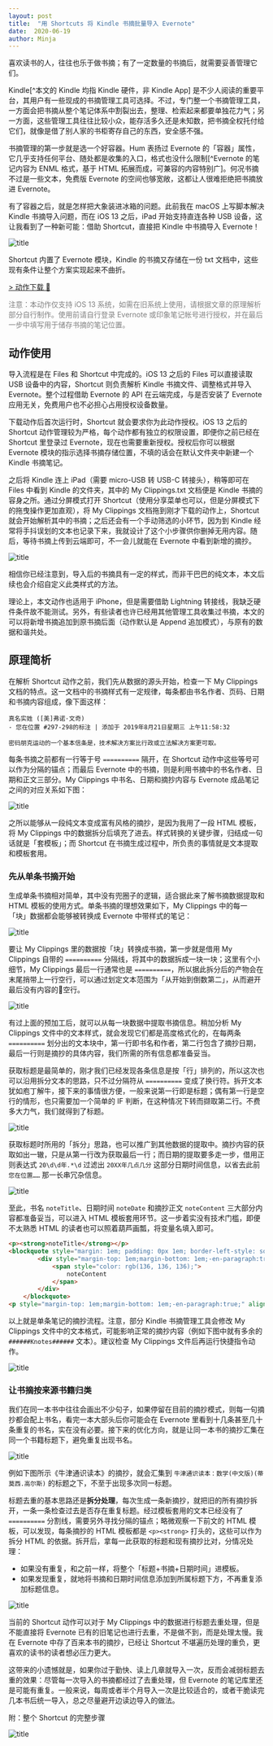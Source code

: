 ```yaml
---
layout: post
title:  "用 Shortcuts 将 Kindle 书摘批量导入 Evernote"
date:  2020-06-19
author: Minja
---
```


喜欢读书的人，往往也乐于做书摘；有了一定数量的书摘后，就需要妥善管理它们。

Kindle[^本文的 Kindle 均指 Kindle 硬件，非 Kindle App] 是不少人阅读的重要平台，其用户有一些现成的书摘管理工具可选择。不过，专门整一个书摘管理工具，一方面会把书摘从整个笔记体系中割裂出去，整理、检索起来都要单独花力气；另一方面，这些管理工具往往比较小众，能存活多久还是未知数，把书摘全权托付给它们，就像是借了别人家的书柜寄存自己的东西，安全感不强。

书摘管理的第一步就是选一个好容器。Hum 表扬过 Evernote 的「容器」属性，它几乎支持任何平台、随处都是收集的入口，格式也没什么限制[^Evernote 的笔记内容为 ENML 格式，基于 HTML 拓展而成，可兼容的内容特别广]。何况书摘不过是一些文本，免费版 Evernote 的空间也够宽敞，这都让人很难拒绝把书摘放进 Evernote。

有了容器之后，就是怎样把大象装进冰箱的问题。此前我在 macOS 上写脚本解决 Kindle 书摘导入问题，而在 iOS 13 之后，iPad 开始支持直连各种 USB 设备，这让我看到了一种新可能：借助 Shortcut，直接把 Kindle 中书摘导入 Evernote！

![title](https://raw.githubusercontent.com/BlackwinMin/blackwinmin.github.io/master/lib/2020-06-19-Shortcut2Kindle/%E5%B0%86%20Kindle%20%E4%B9%A6%E6%91%98%E5%80%92%E5%AF%BC%E5%85%A5%20Evernote.png)

Shortcut 内置了 Evernote 模块，Kindle 的书摘又存储在一份 txt 文档中，这些现有条件让整个方案实现起来不曲折。

[\> 动作下载 🔗](https://www.icloud.com/shortcuts/75eb55f556cf461186a4ec8f16be36da)

<font color="grey">注意：本动作仅支持 iOS 13 系统，如需在旧系统上使用，请根据文章的原理解析部分自行制作。使用前请自行登录 Evernote 或印象笔记帐号进行授权，并在最后一步中填写用于储存书摘的笔记位置。</font>

## 动作使用

导入流程是在 Files 和 Shortcut 中完成的。iOS 13 之后的 Files 可以直接读取 USB 设备中的内容，Shortcut 则负责解析 Kindle 书摘文件、调整格式并导入 Evernote。整个过程借助 Evernote 的 API 在云端完成，与是否安装了 Evernote 应用无关，免费用户也不必担心占用授权设备数量。

下载动作后首次运行时，Shortcut 就会要求你为此动作授权。iOS 13 之后的 Shortcut 动作管理较为严格，每个动作都有独立的权限设置，即便你之前已经在 Shortcut 里登录过 Evernote，现在也需要重新授权。授权后你可以根据 Evernote 模块的指示选择书摘存储位置，不填的话会在默认文件夹中新建一个 Kindle 书摘笔记。

之后将 Kindle 连上 iPad（需要 micro-USB 转 USB-C 转接头），稍等即可在 Files 中看到 Kindle 的文件夹，其中的 My Clippings.txt 文档便是 Kindle 书摘的容身之所。通过分屏模式打开 Shortcut（使用分享菜单也可以，但是分屏模式下的拖曳操作更加直观），将 My Clippings 文档拖到刚才下载的动作上，Shortcut 就会开始解析其中的书摘；之后还会有一个手动筛选的小环节，因为到 Kindle 经常将手抖误划的文本也记录下来，我就设计了这个小步骤供你删掉无用内容。随后，等待书摘上传到云端即可，不一会儿就能在 Evernote 中看到新增的摘抄。

![title](https://raw.githubusercontent.com/BlackwinMin/blackwinmin.github.io/master/lib/2020-06-19-Shortcut2Kindle/%E7%94%A8%E5%BF%AB%E6%8D%B7%E6%8C%87%E4%BB%A4%E7%94%9F%E6%88%90%E5%B8%A6%E6%A0%B7%E5%BC%8F%E7%9A%84%E4%B9%A6%E6%91%98.GIF)

相信你已经注意到，导入后的书摘具有一定的样式，而非干巴巴的纯文本，本文后续也会介绍自定义此类样式的方法。

理论上，本文动作也适用于 iPhone，但是需要借助 Lightning 转接线，我缺乏硬件条件故不能测试。另外，有些读者也许已经用其他管理工具收集过书摘，本文的可以将新增书摘追加到原书摘后面（动作默认是 Append 追加模式），与原有的数据和谐共处。

## 原理简析

在解析 Shortcut 动作之前，我们先从数据的源头开始，检查一下 My Clippings 文档的特点。这一文档中的书摘样式有一定规律，每条都由书名作者、页码、日期和书摘内容组成，像下面这样：

```
真名实姓 ([美]弗诺·文奇)
- 您在位置 #297-298的标注 | 添加于 2019年8月21日星期三 上午11:58:32

密码朋克运动的一个基本信条是，技术解决方案比行政或立法解决方案更可取。
```

每条书摘之前都有一行等于号 `==========` 隔开，在 Shortcut 动作中这些等号可以作为分隔的锚点；而最后 Evernote 中的书摘，则是利用书摘中的书名作者、日期和正文三部分。My Clippings 中书名、日期和摘抄内容与 Evernote 成品笔记之间的对应关系如下图：

![title](https://raw.githubusercontent.com/BlackwinMin/blackwinmin.github.io/master/lib/2020-06-19-Shortcut2Kindle/%E6%8F%90%E5%8F%96%E4%B9%A6%E5%90%8D%E3%80%81%E6%97%B6%E9%97%B4%E5%92%8C%E6%91%98%E6%8A%84%E5%86%85%E5%AE%B9.png)

之所以能够从一段纯文本变成富有风格的摘抄，是因为我用了一段 HTML 模板，将 My Clippings 中的数据拆分后填充了进去。样式转换的关键步骤，归结成一句话就是「套模板」；而 Shortcut 在书摘生成过程中，所负责的事情就是文本提取和模板套用。

### 先从单条书摘开始

生成单条书摘相对简单，其中没有兜圈子的逻辑，适合据此来了解书摘数据提取和 HTML 模板的使用方式。单条书摘的理想效果如下，My Clippings 中的每一「块」数据都会能够被转换成 Evernote 中带样式的笔记：

![title](https://raw.githubusercontent.com/BlackwinMin/blackwinmin.github.io/master/lib/2020-06-19-Shortcut2Kindle/%E6%AF%8F%E6%9C%AC%E4%B9%A6%E7%9A%84%E6%91%98%E6%8A%84%E9%83%BD%E6%9C%89%E6%A0%87%E9%A2%98%E5%92%8C%E6%97%A5%E6%9C%9F.png)

要让 My Clippings 里的数据按「块」转换成书摘，第一步就是借用 My Clippings 自带的 `==========` 分隔线，将其中的数据拆成一块一块；这里有个小细节，My Clippings 最后一行通常也是 `==========`，所以据此拆分后的产物会在末尾捎带上一行空行，可以通过划定文本范围为「从开始到倒数第二」，从而避开最后没有内容的空行。

![title](https://raw.githubusercontent.com/BlackwinMin/blackwinmin.github.io/master/lib/2020-06-19-Shortcut2Kindle/%E6%8E%92%E9%99%A4%E6%9C%80%E5%90%8E%E7%9A%84%E7%A9%BA%E8%A1%8C.png)

有过上面的预加工后，就可以从每一块数据中提取书摘信息。稍加分析 My Clippings 文件中的文本样式，就会发现它们都是高度格式化的，在每两条 `==========` 划分出的文本块中，第一行即书名和作者，第二行包含了摘抄日期，最后一行则是摘抄的具体内容，我们所需的所有信息都准备妥当。

获取标题是最简单的，刚才我们已经发现各条信息是按「行」排列的，所以这次也可以沿用拆分文本的思路，只不过分隔符从 `==========` 变成了换行符。拆开文本犹如庖丁解牛，接下来的事情很方便，一般来说第一行即是标题；偶有第一行是空行的情形，也只需要加一个简单的 IF 判断，在这种情况下转而撷取第二行。不费多大力气，我们就得到了标题。

![title](https://raw.githubusercontent.com/BlackwinMin/blackwinmin.github.io/master/lib/2020-06-19-Shortcut2Kindle/%E8%8E%B7%E5%8F%96%E6%A0%87%E9%A2%98.png)

获取标题时所用的「拆分」思路，也可以推广到其他数据的提取中。摘抄内容的获取如出一辙，只是从第一行改为获取最后一行；而日期的提取要多走一步，借用正则表达式 `20\d\d年.*\d` 过滤出 `20XX年几点几分` 这部分日期时间信息，以省去此前 `您在位置……` 那一长串冗杂信息。

![title](https://raw.githubusercontent.com/BlackwinMin/blackwinmin.github.io/master/lib/2020-06-19-Shortcut2Kindle/%E8%8E%B7%E5%8F%96%E6%91%98%E6%8A%84%E5%92%8C%E6%97%A5%E6%9C%9F.png)

至此，书名 `noteTitle`、日期时间 `noteDate` 和摘抄正文 `noteContent` 三大部分内容都准备妥当，可以进入 HTML 模板套用环节。这一步着实没有技术门槛，即便不太熟悉 HTML 的读者也可以照着葫芦画瓢，将变量名填入即可。

```html
<p><strong>noteTitle</strong></p>
<blockquote style="margin: 1em; padding: 0px 1em; border-left-style: solid; border-left-color: rgb(255, 126, 121);">
		<div style="margin-top: 1em;margin-bottom: 1em;-en-paragraph:true;">
			<span style="color: rgb(136, 136, 136);">
				noteContent
			</span>
		</div>
	</blockquote>
<p style="margin-top: 1em;margin-bottom: 1em;-en-paragraph:true;" align="right">noteDate</p>
```

以上就是单条笔记的摘抄流程。注意，部分 Kindle 书摘管理工具会修改 My Clippings 文件中的文本格式，可能影响正常的摘抄内容（例如下图中就有多余的 `######Knotes######` 文本）。建议检查 My Clippings 文件后再运行快捷指令动作。

![title](https://raw.githubusercontent.com/BlackwinMin/blackwinmin.github.io/master/lib/2020-06-19-Shortcut2Kindle/%E4%BD%BF%E7%94%A8%E8%BF%87%E5%85%B6%E5%AF%BC%E5%87%BA%E5%B7%A5%E5%85%B7%E5%8F%AF%E8%83%BD%E4%BC%9A%E6%94%B9%E5%8F%98%E5%89%AA%E8%97%8F%E6%96%87%E4%BB%B6%E7%9A%84%E7%BB%93%E6%9E%84.png)

### 让书摘按来源书籍归类

我们在同一本书中往往会画出不少句子，如果停留在目前的摘抄模式，则每一句摘抄都会配上书名，看完一本大部头后你可能会在 Evernote 里看到十几条甚至几十条重复的书名，实在没有必要。接下来的优化方向，就是让同一本书的摘抄汇集在同一个书籍标题下，避免重复出现书名。

![title](https://raw.githubusercontent.com/BlackwinMin/blackwinmin.github.io/master/lib/2020-06-19-Shortcut2Kindle/%E5%90%8C%E4%B8%80%E6%9C%AC%E4%B9%A6%E7%9A%84%E6%91%98%E6%8A%84%E5%8F%AA%E9%9C%80%E8%A6%81%E4%B8%80%E4%B8%AA%E6%A0%87%E9%A2%98.png)

例如下图所示《牛津通识读本》的摘抄，就会汇集到 `牛津通识读本：数学(中文版)(蒂莫西.高尔斯)` 的标题之下，不至于出现多次同一标题。

标题去重的基本思路还是**拆分处理**，每次生成一条新摘抄，就把旧的所有摘抄拆开，一条一条检查过去是否存在重复标题。经过模板套用的文本已经没有了 `==========` 分割线，需要另外寻找分隔的锚点；略微观察一下前文的 HTML 模板，可以发现，每条摘抄的 HTML 模板都是 `<p><strong>` 打头的，这些可以作为拆分 HTML 的依据。拆开后，拿每一此获取的标题和现有摘抄比对，分情况处理：

- 如果没有重复，和之前一样，将整个「标题+书摘+日期时间」进模板。
- 如果发现重复，就地将书摘和日期时间信息添加到所属标题下方，不再重复添加标题信息。

![title](https://raw.githubusercontent.com/BlackwinMin/blackwinmin.github.io/master/lib/2020-06-19-Shortcut2Kindle/%E5%8E%BB%E9%87%8D%E6%AD%A5%E9%AA%A4.png)

当前的 Shortcut 动作可以对于 My Clippings 中的数据进行标题去重处理，但是不能直接将 Evernote 已有的旧笔记也进行去重，不是做不到，而是处理太慢。我在 Evernote 中存了百来本书的摘抄，已经让 Shortcut 不堪遍历处理的重负，更喜欢的读书的读者想必压力更大。

这带来的小遗憾就是，如果你过于勤快、读上几章就导入一次，反而会减弱标题去重的效果：尽管每一次导入的书摘都经过了去重处理，但 Evernote 的笔记库里还是可能有重复。一般来说，每周或者半个月导入一次是比较适合的，或者干脆读完几本书后统一导入，总之尽量避开边读边导入的做法。

附：整个 Shortcut 的完整步骤

![title](https://raw.githubusercontent.com/BlackwinMin/blackwinmin.github.io/master/lib/2020-06-19-Shortcut2Kindle/%E5%AE%8C%E6%95%B4%E6%B5%81%E7%A8%8B.png)
